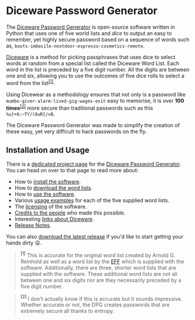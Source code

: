 # Diceware Password Generator
The [Diceware Password Generator][dpg] is open-source software written in Python that uses one of five world lists and _dice_ to output an easy to remember, yet highly secure password based on a sequence of words such as, `boots-imbecile-nextdoor-espresso-cosmetics-remote`.

[Diceware][diceware] is a method for picking passphrases that uses dice to select words at random from a special list called the Diceware Word List. Each word in the list is preceded by a five digit number. All the digits are between one and six, allowing you to use the outcomes of five dice rolls to select a word from the list<sup>[[1]](#fn1)</sup>.

Using Dicewear as a methodology ensures that not only is a password like `mumbo-giver-alarm-lived-gig-wages-exit` easy to memorise, it is over **100 times**<sup>[[2]](#fn2)</sup> more secure than traditional passwords such as this `%u}+6:~TY/(8uR[/vB`.

The Diceware Password Generator was made to simplify the creation of these easy, yet very difficult to hack passwords on the fly. 

## Installation and Usage
There is a [dedicated project page][dpg] for the [Diceware Password Generator][dpg]. You can head on over to that page to read more about:

- How to [install the software][install].
- How to [download the word lists][wordlist].
- How to [use the software][use].
- Various [usage examples][examples] for each of the five supplied word lists.
- The [licensing][licensing] of the software.
- [Credits to the people][credits] who made this possible.
- Interesting [links about Diceware][links].
- [Release Notes][release].

You can also [download the latest release][download] if you'd like to start getting your hands dirty :stuck_out_tongue_winking_eye:.

> <a name="fn1"><sup>[1]</sup></a> This is accurate for the original word list created by Arnold G. Reinhold as well as a word list by the [EFF][eff] which is supplied with the software. Additionally, there are three, shorter word lists that are supplied with the software. These additional word lists are not all between one and six digits nor are they necessarily preceded by a five digit number.

> <a name="fn2"><sup>[2]</sup></a> I don't actually know if this is accurate but it sounds impressive. Whether accurate or not, the DPG creates passwords that are extremely secure all thanks to entropy.

[diceware]: http://www.diceware.com/
[eff]: http://www.eff.org
[dpg]: https://justin.hartman.me/projects/diceware-password-generator.html
[download]: https://github.com/justinhartman/diceware-password-generator/releases
[install]: https://justin.hartman.me/projects/diceware-password-generator.html#installation
[wordlist]: https://justin.hartman.me/projects/diceware-password-generator.html#clone-repo-and-download-the-word-lists
[use]: https://justin.hartman.me/projects/diceware-password-generator.html#usage
[examples]: https://justin.hartman.me/projects/diceware-password-generator.html#usage-examples
[licensing]: https://justin.hartman.me/projects/diceware-password-generator.html#license
[credits]: https://justin.hartman.me/projects/diceware-password-generator.html#credits
[links]: https://justin.hartman.me/projects/diceware-password-generator.html#links
[release]: https://justin.hartman.me/projects/diceware-password-generator-release-notes.html
